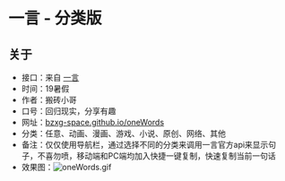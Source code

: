# 一言 - 分类版
## 关于  
* 接口：来自 [一言](https://hitokoto.cn/ "一句话服务")
* 时间：19暑假
* 作者：搬砖小哥
* 口号：回归现实，分享有趣
* 网址：[bzxg-space.github.io/oneWords](https://bzxg-space.github.io/oneWords "一言 - 分类版")
* 分类：任意、动画、漫画、游戏、小说、原创、网络、其他
* 备注：仅仅使用导航栏，通过选择不同的分类来调用一言官方api来显示句子，不喜勿喷，移动端和PC端均加入快捷一键复制，快速复制当前一句话
* 效果图：![oneWords.gif](https://i.loli.net/2020/01/11/OghlpXAf3NTG8Bu.gif)
